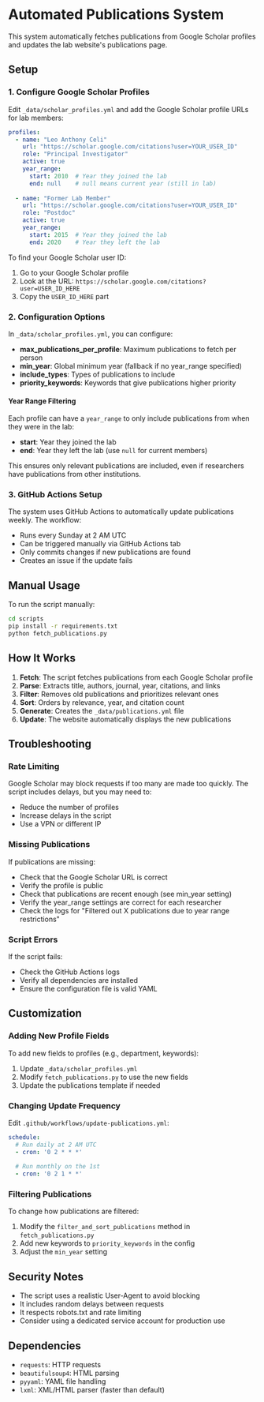 # Automated Publications System

This system automatically fetches publications from Google Scholar profiles and updates the lab website's publications page.

## Setup

### 1. Configure Google Scholar Profiles

Edit `_data/scholar_profiles.yml` and add the Google Scholar profile URLs for lab members:

```yaml
profiles:
  - name: "Leo Anthony Celi"
    url: "https://scholar.google.com/citations?user=YOUR_USER_ID"
    role: "Principal Investigator"
    active: true
    year_range:
      start: 2010  # Year they joined the lab
      end: null    # null means current year (still in lab)
  
  - name: "Former Lab Member"
    url: "https://scholar.google.com/citations?user=YOUR_USER_ID"
    role: "Postdoc"
    active: true
    year_range:
      start: 2015  # Year they joined the lab
      end: 2020    # Year they left the lab
```

To find your Google Scholar user ID:
1. Go to your Google Scholar profile
2. Look at the URL: `https://scholar.google.com/citations?user=USER_ID_HERE`
3. Copy the `USER_ID_HERE` part

### 2. Configuration Options

In `_data/scholar_profiles.yml`, you can configure:

- **max_publications_per_profile**: Maximum publications to fetch per person
- **min_year**: Global minimum year (fallback if no year_range specified)
- **include_types**: Types of publications to include
- **priority_keywords**: Keywords that give publications higher priority

#### Year Range Filtering

Each profile can have a `year_range` to only include publications from when they were in the lab:

- **start**: Year they joined the lab
- **end**: Year they left the lab (use `null` for current members)

This ensures only relevant publications are included, even if researchers have publications from other institutions.

### 3. GitHub Actions Setup

The system uses GitHub Actions to automatically update publications weekly. The workflow:

- Runs every Sunday at 2 AM UTC
- Can be triggered manually via GitHub Actions tab
- Only commits changes if new publications are found
- Creates an issue if the update fails

## Manual Usage

To run the script manually:

```bash
cd scripts
pip install -r requirements.txt
python fetch_publications.py
```

## How It Works

1. **Fetch**: The script fetches publications from each Google Scholar profile
2. **Parse**: Extracts title, authors, journal, year, citations, and links
3. **Filter**: Removes old publications and prioritizes relevant ones
4. **Sort**: Orders by relevance, year, and citation count
5. **Generate**: Creates the `_data/publications.yml` file
6. **Update**: The website automatically displays the new publications

## Troubleshooting

### Rate Limiting
Google Scholar may block requests if too many are made too quickly. The script includes delays, but you may need to:
- Reduce the number of profiles
- Increase delays in the script
- Use a VPN or different IP

### Missing Publications
If publications are missing:
- Check that the Google Scholar URL is correct
- Verify the profile is public
- Check that publications are recent enough (see min_year setting)
- Verify the year_range settings are correct for each researcher
- Check the logs for "Filtered out X publications due to year range restrictions"

### Script Errors
If the script fails:
- Check the GitHub Actions logs
- Verify all dependencies are installed
- Ensure the configuration file is valid YAML

## Customization

### Adding New Profile Fields
To add new fields to profiles (e.g., department, keywords):

1. Update `_data/scholar_profiles.yml`
2. Modify `fetch_publications.py` to use the new fields
3. Update the publications template if needed

### Changing Update Frequency
Edit `.github/workflows/update-publications.yml`:

```yaml
schedule:
  # Run daily at 2 AM UTC
  - cron: '0 2 * * *'
  
  # Run monthly on the 1st
  - cron: '0 2 1 * *'
```

### Filtering Publications
To change how publications are filtered:

1. Modify the `filter_and_sort_publications` method in `fetch_publications.py`
2. Add new keywords to `priority_keywords` in the config
3. Adjust the `min_year` setting

## Security Notes

- The script uses a realistic User-Agent to avoid blocking
- It includes random delays between requests
- It respects robots.txt and rate limiting
- Consider using a dedicated service account for production use

## Dependencies

- `requests`: HTTP requests
- `beautifulsoup4`: HTML parsing
- `pyyaml`: YAML file handling
- `lxml`: XML/HTML parser (faster than default) 